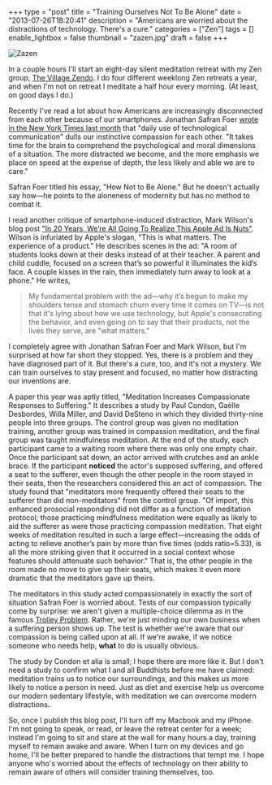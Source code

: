 +++
type = "post"
title = "Training Ourselves Not To Be Alone"
date = "2013-07-26T18:20:41"
description = "Americans are worried about the distractions of technology. There's a cure."
categories = ["Zen"]
tags = []
enable_lightbox = false
thumbnail = "zazen.jpg"
draft = false
+++

<p><img style="display:block; margin-left:auto; margin-right:auto;" src="zazen.jpg" alt="Zazen" title="Zazen" /></p>
<p>In a couple hours I'll start an eight-day silent meditation retreat with my Zen group, <a href="http://villagezendo.org">The Village Zendo</a>. I do four different weeklong Zen retreats a year, and when I'm not on retreat I meditate a half hour every morning. (At least, on good days I do.)</p>
<p>Recently I've read a lot about how Americans are increasingly disconnected from each other because of our smartphones. Jonathan Safran Foer <a href="http://www.nytimes.com/2013/06/09/opinion/sunday/how-not-to-be-alone.html?pagewanted=all">wrote in the New York Times last month</a> that "daily use of technological communication" dulls our instinctive compassion for each other. "It takes time for the brain to comprehend the psychological and moral dimensions of a situation. The more distracted we become, and the more emphasis we place on speed at the expense of depth, the less likely and able we are to care."</p>
<p>Safran Foer titled his essay, "How Not to Be Alone." But he doesn't actually say how&mdash;he points to the aloneness of modernity but has no method to combat it.</p>
<p>I read another critique of smartphone-induced distraction, Mark Wilson's blog post <a href="http://www.fastcodesign.com/1673020/in-20-years-we-re-all-going-to-realize-this-apple-ad-is-nuts">"In 20 Years, We&rsquo;re All Going To Realize This Apple Ad Is Nuts"</a>. Wilson is infuriated by Apple's slogan, "This is what matters. The experience of a product." He describes scenes in the ad: "A room of students looks down at their desks instead of at their teacher. A parent and child cuddle, focused on a screen that&rsquo;s so powerful it illuminates the kid&rsquo;s face. A couple kisses in the rain, then immediately turn away to look at a phone." He writes,</p>
<blockquote>
<p>My fundamental problem with the ad&mdash;why it&rsquo;s begun to make my shoulders tense and stomach churn every time it comes on TV&mdash;is not that it's lying about how we use technology, but Apple's consecrating the behavior, and even going on to say that their products, not the lives they serve, are "what matters."</p>
</blockquote>
<p>I completely agree with Jonathan Safran Foer and Mark Wilson, but I'm surprised at how far short they stopped. Yes, there is a problem and they have diagnosed part of it. But there's a cure, too, and it's not a mystery. We can train ourselves to stay present and focused, no matter how distracting our inventions are.</p>
<p>A paper this year was aptly titled, "Meditation Increases Compassionate Responses to Suffering." It describes a study by Paul Condon, Gae&#776;lle Desbordes, Willa Miller, and David DeSteno in which they divided thirty-nine people into three groups. The control group was given no meditation training, another group was trained in compassion meditation, and the final group was taught mindfulness meditation. At the end of the study, each participant came to a waiting room where there was only one empty chair. Once the participant sat down, an actor arrived with crutches and an ankle brace. If the participant <strong>noticed</strong> the actor's supposed suffering, and offered a seat to the sufferer, even though the other people in the room stayed in their seats, then the researchers considered this an act of compassion. The study found that "meditators more frequently offered their seats to the sufferer than did non-meditators" from the control group. "Of import, this enhanced prosocial responding did not differ as a function of meditation protocol; those practicing mindfulness meditation were equally as likely to aid the sufferer as were those practicing compassion meditation. That eight weeks of meditation resulted in such a large effect&mdash;increasing the odds of acting to relieve another&rsquo;s pain by more than five times (odds ratio=5.33), is all the more striking given that it occurred in a social context whose features should attenuate such behavior." That is, the other people in the room made no move to give up their seats, which makes it even more dramatic that the meditators gave up theirs.</p>
<p>The meditators in this study acted compassionately in exactly the sort of situation Safran Foer is worried about. Tests of our compassion typically come by surprise: we aren't given a multiple-choice dilemma as in the famous <a href="http://en.wikipedia.org/wiki/Trolley_problem">Trolley Problem</a>. Rather, we're just minding our own business when a suffering person shows up. The test is whether we're aware that our compassion is being called upon at all. If we're awake, if we notice someone who needs help, <strong>what</strong> to do is usually obvious.</p>
<p>The study by Condon et alia is small; I hope there are more like it. But I don't need a study to confirm what I and all Buddhists before me have claimed: meditation trains us to notice our surroundings, and this makes us more likely to notice a person in need. Just as diet and exercise help us overcome our modern sedentary lifestyle, with meditation we can overcome modern distractions.</p>
<p>So, once I publish this blog post, I'll turn off my Macbook and my iPhone. I'm not going to speak, or read, or leave the retreat center for a week; instead I'm going to sit and stare at the wall for many hours a day, training myself to remain awake and aware. When I turn on my devices and go home, I'll be better prepared to handle the distractions that tempt me. I hope anyone who's worried about the effects of technology on their ability to remain aware of others will consider training themselves, too.</p>
    